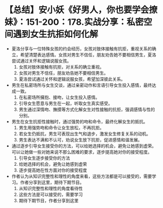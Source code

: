 # 【总结】安小妖《好男人，你也要学会撩妹》：151-200：178.实战分享：私密空间遇到女生抗拒如何化解

-   夏洛分享与一位特殊女孩的约会经历，女孩对肢体接触有抗拒，重视关系的确立，希望清楚表达感情。女孩对男生不信任，朋友劝告她不要相信男生，夏洛尝试通过关怀和逻辑说服女孩。
    1.  女孩对肢体接触有抗拒，对关系的确立重视。
    2.  女孩对男生不信任，朋友劝告她不要相信男生。
    3.  夏洛尝试通过关怀和逻辑说服女孩，希望加深彼此关系。
-   男生在私密场所与女生交谈，通过亲密动作和言语引导女生投入感情，最终达成一致。
    1.  在私密场所擁抱、接吻，让女生投入感情。
    2.  引导女生愿意与男生在一起，听取女生真实感受。
    3.  男生通过深情吻、撫摸等方式化解女生对性接触的抗拒，强调感情与性的分别。
-   男生在女生抗拒性接触时，通过强势的吻和命令，最终化解女生的抵抗。
    1.  男生用强势吻和命令让女生放松，不再抗拒。
    2.  若女生仍抵抗，男生可表现出生气和退步，激发女生修复关系的动机。
    3.  男生表达不满和不认可，劝说女生放下抗拒，促进感情和谐发展。
-   通过逐步引导女生接受你的方法，可以给她选择的机会，避免让她感到虚荣。可以让她做一些对她来说不那么困难的要求，逐步提高她对你的接受程度。
    1.  引导女生逐步接受你的方法
    2.  给她选择的机会，避免让她感到虚荣
    3.  逐步提高她在性方面对你的接受程度
-   作者认为从知识完整性和理性的角度来看，这些方法都是可以接受的，需要学习。作者分享到这里，期待下期节目。
    1.  从知识完整性和理性的角度看待性
    2.  这些方法是可以接受的，需要学习
    3.  期待下期节目，作者分享到这里